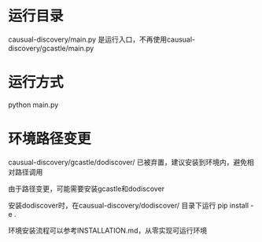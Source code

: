 # 运行目录
causual-discovery/main.py 是运行入口，不再使用causual-discovery/gcastle/main.py
# 运行方式
python main.py
# 环境路径变更
causual-discovery/gcastle/dodiscover/ 已被弃置，建议安装到环境内，避免相对路径调用

由于路径变更，可能需要安装gcastle和dodiscover

安装dodiscover时，在causual-discovery/dodiscover/ 目录下运行 pip install -e .

环境安装流程可以参考INSTALLATION.md，从零实现可运行环境
